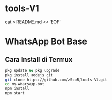 # tools-V1

cat > README.md << 'EOF'
# WhatsApp Bot Base

## Cara Install di Termux

```bash
pkg update && pkg upgrade
pkg install nodejs git
git clone https://github.com/zScoR/tools-V1.git
cd my-whatsapp-bot
npm install
npm start